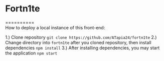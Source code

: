 # Fortn1te
==========  
How to deploy a local instance of this front-end:
  
1.) Clone repository
`git clone https://github.com/ATapia24/fortn1te`
2.) Change directory into `fortn1te` after you cloned repository, then install dependencies
`npm install`
3.) After installing dependencies, you may start the application
`npm start`

